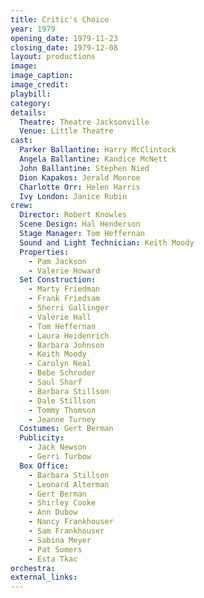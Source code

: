 ```yaml
---
title: Critic's Choice
year: 1979
opening_date: 1979-11-23
closing_date: 1979-12-08
layout: productions
image:
image_caption:
image_credit:
playbill: 
category: 
details:
  Theatre: Theatre Jacksonville
  Venue: Little Theatre
cast:
  Parker Ballantine: Harry McClintock
  Angela Ballantine: Kandice McNett
  John Ballantine: Stephen Nied
  Dion Kapakos: Jerald Monroe
  Charlotte Orr: Helen Harris
  Ivy London: Janice Rubin
crew:
  Director: Robert Knowles
  Scene Design: Hal Henderson
  Stage Manager: Tom Heffernan
  Sound and Light Technician: Keith Moody
  Properties:
    - Pam Jackson
    - Valerie Howard
  Set Construction:
    - Marty Friedman
    - Frank Friedsam
    - Sherri Gallinger
    - Valerie Hall
    - Tom Heffernan
    - Laura Heidenrich
    - Barbara Johnson
    - Keith Moody
    - Carolyn Neal
    - Bebe Schroder
    - Saul Sharf
    - Barbara Stillson
    - Dale Stillson
    - Tommy Thomson
    - Jeanne Turney
  Costumes: Gert Berman
  Publicity:
    - Jack Newson
    - Gerri Turbow
  Box Office:
    - Barbara Stillson
    - Leonard Alterman
    - Gert Berman
    - Shirley Cooke
    - Ann Dubow
    - Nancy Frankhouser
    - Sam Frankhouser
    - Sabina Meyer
    - Pat Somers
    - Esta Tkac
orchestra:
external_links:
---
```


